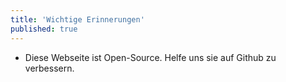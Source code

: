 ```yaml
---
title: 'Wichtige Erinnerungen'
published: true
---
```


* Diese Webseite ist Open-Source. Helfe uns sie auf Github zu verbessern.